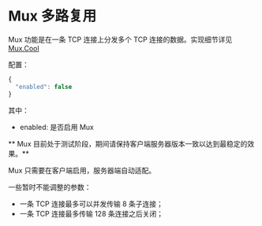 # Mux 多路复用

Mux 功能是在一条 TCP 连接上分发多个 TCP 连接的数据。实现细节详见[Mux.Cool](../chapter_04/muxcool.md)

配置：

```javascript
{
  "enabled": false
}
```

其中：
* enabled: 是否启用 Mux

** Mux 目前处于测试阶段，期间请保持客户端服务器版本一致以达到最稳定的效果。**

Mux 只需要在客户端启用，服务器端自动适配。

一些暂时不能调整的参数：

* 一条 TCP 连接最多可以并发传输 8 条子连接；
* 一条 TCP 连接最多传输 128 条连接之后关闭；

